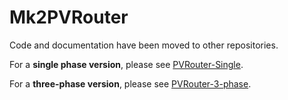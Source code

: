 # Mk2PVRouter

Code and documentation have been moved to other repositories.

For a **single phase version**, please see [PVRouter-Single](https://github.com/FredM67/PVRouter-Single).

For a **three-phase version**, please see [PVRouter-3-phase](https://github.com/FredM67/PVRouter-3-phase).
